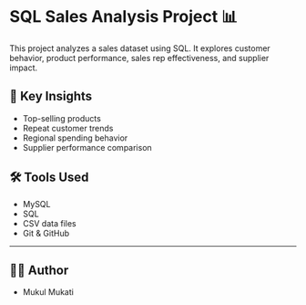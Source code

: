 # SQL Sales Analysis Project 📊

This project analyzes a sales dataset using SQL. It explores customer behavior, product performance, sales rep effectiveness, and supplier impact.


## 🧠 Key Insights

- Top-selling products
- Repeat customer trends
- Regional spending behavior
- Supplier performance comparison

## 🛠️ Tools Used

- MySQL 
- SQL
- CSV data files
- Git & GitHub

---

## 👨‍💻 Author
- Mukul Mukati
